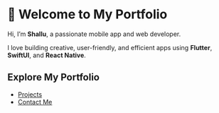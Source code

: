 # 👋 Welcome to My Portfolio

Hi, I’m **Shallu**, a passionate mobile app and web developer.

I love building creative, user-friendly, and efficient apps using **Flutter**, **SwiftUI**, and **React Native**.

##  Explore My Portfolio
- [Projects](./projects.md)
- [Contact Me](./contact.md)
